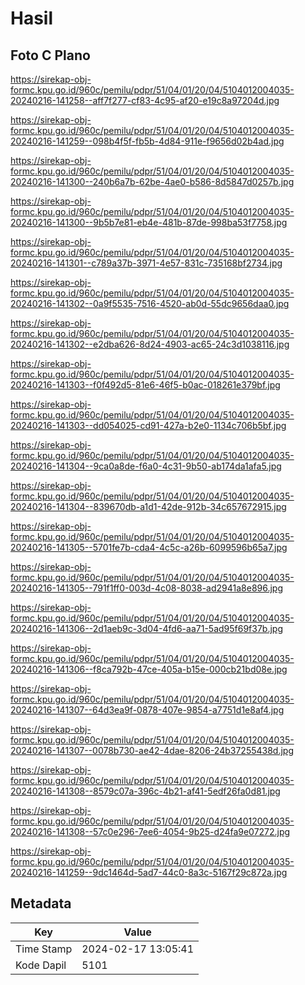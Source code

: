 # Hasil

## Foto C Plano

https://sirekap-obj-formc.kpu.go.id/960c/pemilu/pdpr/51/04/01/20/04/5104012004035-20240216-141258--aff7f277-cf83-4c95-af20-e19c8a97204d.jpg

https://sirekap-obj-formc.kpu.go.id/960c/pemilu/pdpr/51/04/01/20/04/5104012004035-20240216-141259--098b4f5f-fb5b-4d84-911e-f9656d02b4ad.jpg

https://sirekap-obj-formc.kpu.go.id/960c/pemilu/pdpr/51/04/01/20/04/5104012004035-20240216-141300--240b6a7b-62be-4ae0-b586-8d5847d0257b.jpg

https://sirekap-obj-formc.kpu.go.id/960c/pemilu/pdpr/51/04/01/20/04/5104012004035-20240216-141300--9b5b7e81-eb4e-481b-87de-998ba53f7758.jpg

https://sirekap-obj-formc.kpu.go.id/960c/pemilu/pdpr/51/04/01/20/04/5104012004035-20240216-141301--c789a37b-3971-4e57-831c-735168bf2734.jpg

https://sirekap-obj-formc.kpu.go.id/960c/pemilu/pdpr/51/04/01/20/04/5104012004035-20240216-141302--0a9f5535-7516-4520-ab0d-55dc9656daa0.jpg

https://sirekap-obj-formc.kpu.go.id/960c/pemilu/pdpr/51/04/01/20/04/5104012004035-20240216-141302--e2dba626-8d24-4903-ac65-24c3d1038116.jpg

https://sirekap-obj-formc.kpu.go.id/960c/pemilu/pdpr/51/04/01/20/04/5104012004035-20240216-141303--f0f492d5-81e6-46f5-b0ac-018261e379bf.jpg

https://sirekap-obj-formc.kpu.go.id/960c/pemilu/pdpr/51/04/01/20/04/5104012004035-20240216-141303--dd054025-cd91-427a-b2e0-1134c706b5bf.jpg

https://sirekap-obj-formc.kpu.go.id/960c/pemilu/pdpr/51/04/01/20/04/5104012004035-20240216-141304--9ca0a8de-f6a0-4c31-9b50-ab174da1afa5.jpg

https://sirekap-obj-formc.kpu.go.id/960c/pemilu/pdpr/51/04/01/20/04/5104012004035-20240216-141304--839670db-a1d1-42de-912b-34c657672915.jpg

https://sirekap-obj-formc.kpu.go.id/960c/pemilu/pdpr/51/04/01/20/04/5104012004035-20240216-141305--5701fe7b-cda4-4c5c-a26b-6099596b65a7.jpg

https://sirekap-obj-formc.kpu.go.id/960c/pemilu/pdpr/51/04/01/20/04/5104012004035-20240216-141305--791f1ff0-003d-4c08-8038-ad2941a8e896.jpg

https://sirekap-obj-formc.kpu.go.id/960c/pemilu/pdpr/51/04/01/20/04/5104012004035-20240216-141306--2d1aeb9c-3d04-4fd6-aa71-5ad95f69f37b.jpg

https://sirekap-obj-formc.kpu.go.id/960c/pemilu/pdpr/51/04/01/20/04/5104012004035-20240216-141306--f8ca792b-47ce-405a-b15e-000cb21bd08e.jpg

https://sirekap-obj-formc.kpu.go.id/960c/pemilu/pdpr/51/04/01/20/04/5104012004035-20240216-141307--64d3ea9f-0878-407e-9854-a7751d1e8af4.jpg

https://sirekap-obj-formc.kpu.go.id/960c/pemilu/pdpr/51/04/01/20/04/5104012004035-20240216-141307--0078b730-ae42-4dae-8206-24b37255438d.jpg

https://sirekap-obj-formc.kpu.go.id/960c/pemilu/pdpr/51/04/01/20/04/5104012004035-20240216-141308--8579c07a-396c-4b21-af41-5edf26fa0d81.jpg

https://sirekap-obj-formc.kpu.go.id/960c/pemilu/pdpr/51/04/01/20/04/5104012004035-20240216-141308--57c0e296-7ee6-4054-9b25-d24fa9e07272.jpg

https://sirekap-obj-formc.kpu.go.id/960c/pemilu/pdpr/51/04/01/20/04/5104012004035-20240216-141259--9dc1464d-5ad7-44c0-8a3c-5167f29c872a.jpg


## Metadata

| Key        | Value               |
| ---------- | ------------------- |
| Time Stamp | 2024-02-17 13:05:41 |
| Kode Dapil | 5101                |



